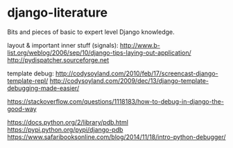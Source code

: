 # django-literature
Bits and pieces of basic to expert level Django knowledge.

layout & important inner stuff (signals):
http://www.b-list.org/weblog/2006/sep/10/django-tips-laying-out-application/
http://pydispatcher.sourceforge.net

template debug:
http://codysoyland.com/2010/feb/17/screencast-django-template-repl/
http://codysoyland.com/2009/dec/13/django-template-debugging-made-easier/

https://stackoverflow.com/questions/1118183/how-to-debug-in-django-the-good-way

https://docs.python.org/2/library/pdb.html
https://pypi.python.org/pypi/django-pdb
https://www.safaribooksonline.com/blog/2014/11/18/intro-python-debugger/
